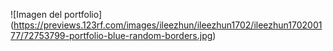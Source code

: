 ![Imagen del portfolio] (https://previews.123rf.com/images/ileezhun/ileezhun1702/ileezhun170200177/72753799-portfolio-blue-random-borders.jpg)
